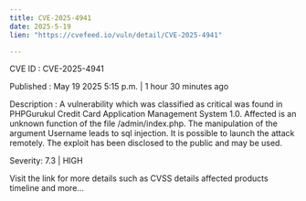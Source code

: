 ```yaml
---
title: CVE-2025-4941
date: 2025-5-19
lien: "https://cvefeed.io/vuln/detail/CVE-2025-4941"

---
```


CVE ID : CVE-2025-4941

Published :  May 19
2025
5:15 p.m. | 1 hour
30 minutes ago

Description : A vulnerability
which was classified as critical
was found in PHPGurukul Credit Card Application Management System 1.0. Affected is an unknown function of the file /admin/index.php. The manipulation of the argument Username leads to sql injection. It is possible to launch the attack remotely. The exploit has been disclosed to the public and may be used.

Severity: 7.3 | HIGH

Visit the link for more details
such as CVSS details
affected products
timeline
and more...
